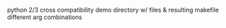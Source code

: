 python 2/3 cross compatibility
demo directory w/ files & resulting makefile
different arg combinations
